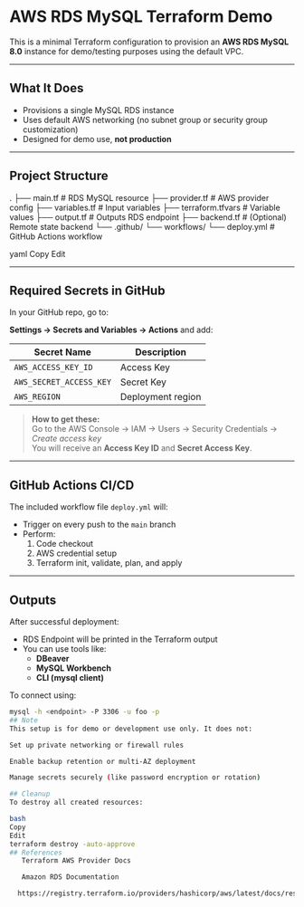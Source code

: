 # AWS RDS MySQL Terraform Demo

This is a minimal Terraform configuration to provision an **AWS RDS MySQL 8.0** instance for demo/testing purposes using the default VPC.

---

##  What It Does

- Provisions a single MySQL RDS instance
- Uses default AWS networking (no subnet group or security group customization)
- Designed for demo use, **not production**

---

##  Project Structure

.
├── main.tf # RDS MySQL resource
├── provider.tf # AWS provider config
├── variables.tf # Input variables
├── terraform.tfvars # Variable values
├── output.tf # Outputs RDS endpoint
├── backend.tf # (Optional) Remote state backend
└── .github/
└── workflows/
└── deploy.yml # GitHub Actions workflow

yaml
Copy
Edit

---

##  Required Secrets in GitHub

In your GitHub repo, go to:

**Settings → Secrets and Variables → Actions** and add:

| Secret Name              | Description        |
|--------------------------|--------------------|
| `AWS_ACCESS_KEY_ID`      | Access Key         |
| `AWS_SECRET_ACCESS_KEY`  | Secret Key         |
| `AWS_REGION`             | Deployment region  |

>  **How to get these:**  
> Go to the AWS Console → IAM → Users → Security Credentials → _Create access key_  
> You will receive an **Access Key ID** and **Secret Access Key**.

---

##  GitHub Actions CI/CD

The included workflow file `deploy.yml` will:

- Trigger on every push to the `main` branch
- Perform:
  1. Code checkout
  2. AWS credential setup
  3. Terraform init, validate, plan, and apply

---

##  Outputs

After successful deployment:

- RDS Endpoint will be printed in the Terraform output
- You can use tools like:
  - **DBeaver**
  - **MySQL Workbench**
  - **CLI (mysql client)**

To connect using:

```bash
mysql -h <endpoint> -P 3306 -u foo -p
## Note
This setup is for demo or development use only. It does not:

Set up private networking or firewall rules

Enable backup retention or multi-AZ deployment

Manage secrets securely (like password encryption or rotation)

## Cleanup
To destroy all created resources:

bash
Copy
Edit
terraform destroy -auto-approve
## References
   Terraform AWS Provider Docs

   Amazon RDS Documentation

  https://registry.terraform.io/providers/hashicorp/aws/latest/docs/resources/db_instance

